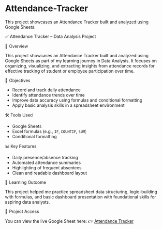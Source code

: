 # Attendance-Tracker
This project showcases an Attendance Tracker built and analyzed using Google Sheets.

✅ Attendance Tracker – Data Analysis Project

📌 Overview

This project showcases an Attendance Tracker built and analyzed using Google Sheets as part of my learning journey in Data Analysis. It focuses on organizing, visualizing, and extracting insights from attendance records for effective tracking of student or employee participation over time.



🌟 Objectives

* Record and track daily attendance
* Identify attendance trends over time
* Improve data accuracy using formulas and conditional formatting
* Apply basic analysis skills in a spreadsheet environment



🛠️ Tools Used

* Google Sheets
* Excel formulas (e.g., `IF`, `COUNTIF`, `SUM`)
* Conditional formatting



📊 Key Features

* Daily presence/absence tracking
* Automated attendance summaries
* Highlighting of frequent absentees
* Clean and readable dashboard layout



🧠 Learning Outcome

This project helped me practice spreadsheet data structuring, logic-building with formulas, and basic dashboard presentation with foundational skills for aspiring data analysts.



📁 Project Access

You can view the live Google Sheet here:
👉 [Attendance Tracker](https://docs.google.com/spreadsheets/d/12bE0l8uvxp6heluhRO-xmXu9T1I1RGc9T6KiAd0kTaE/edit?usp=sharing)


